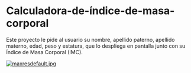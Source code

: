 # Calculadora-de-índice-de-masa-corporal
Este proyecto le pide al usuario su nombre, apellido paterno, apellido materno, edad, peso y estatura, que lo despliega en pantalla junto con su Índice de Masa Corporal (IMC).









[![maxresdefault.jpg](https://i.postimg.cc/GpMrJnkQ/maxresdefault.jpg)](https://postimg.cc/Mcjhq43M)
